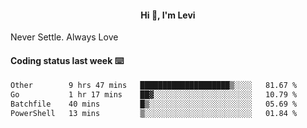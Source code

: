 <h4 style="text-align: center;">Hi 👋, I'm Levi</h4>  Never Settle. Always Love
<!---<img align="right" alt="Coding" width="300" src="https://i.pinimg.com/originals/81/17/8b/81178b47a8598f0c81c4799f2cdd4057.gif"></p> --->

#### Coding status last week ⌨️

<!--START_SECTION:waka-->

```txt
Other        9 hrs 47 mins   ████████████████████▒░░░░   81.67 %
Go           1 hr 17 mins    ██▓░░░░░░░░░░░░░░░░░░░░░░   10.79 %
Batchfile    40 mins         █▒░░░░░░░░░░░░░░░░░░░░░░░   05.69 %
PowerShell   13 mins         ▒░░░░░░░░░░░░░░░░░░░░░░░░   01.84 %
```

<!--END_SECTION:waka-->
